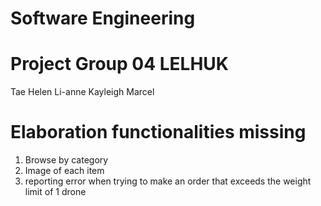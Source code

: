 # Software Engineering
# Project Group 04 LELHUK
Tae 
Helen 
Li-anne 
Kayleigh 
Marcel 
# Elaboration functionalities missing
1. Browse by category
2. Image of each item
3. reporting error when trying to make an order that exceeds the weight limit of 1 drone
